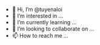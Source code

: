 - 👋 Hi, I’m @tuyenaloi
- 👀 I’m interested in ...
- 🌱 I’m currently learning ...
- 💞️ I’m looking to collaborate on ...
- 📫 How to reach me ...

<!---
tuyenaloi/tuyenaloi is a ✨ special ✨ repository because its `README.md` (this file) appears on your GitHub profile.
You can click the Preview link to take a look at your changes.
--->
